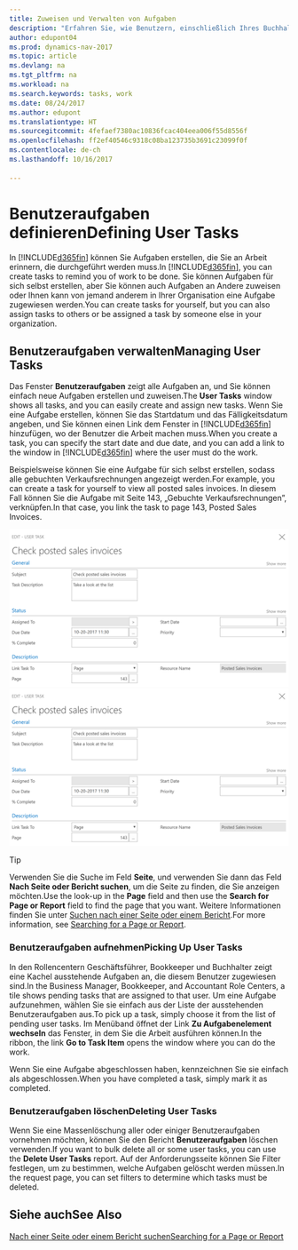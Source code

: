 ```yaml
---
title: Zuweisen und Verwalten von Aufgaben
description: "Erfahren Sie, wie Benutzern, einschließlich Ihres Buchhalters, Aufgaben in Dynamics NAV zugewiesen werden"
author: edupont04
ms.prod: dynamics-nav-2017
ms.topic: article
ms.devlang: na
ms.tgt_pltfrm: na
ms.workload: na
ms.search.keywords: tasks, work
ms.date: 08/24/2017
ms.author: edupont
ms.translationtype: HT
ms.sourcegitcommit: 4fefaef7380ac10836fcac404eea006f55d8556f
ms.openlocfilehash: ff2ef40546c9318c08ba123735b3691c23099f0f
ms.contentlocale: de-ch
ms.lasthandoff: 10/16/2017

---
```

# <a name="defining-user-tasks"></a><span data-ttu-id="ba6f5-103">Benutzeraufgaben definieren</span><span class="sxs-lookup"><span data-stu-id="ba6f5-103">Defining User Tasks</span></span>
<span data-ttu-id="ba6f5-104">In [!INCLUDE[d365fin](includes/d365fin_md.md)] können Sie Aufgaben erstellen, die Sie an Arbeit erinnern, die durchgeführt werden muss.</span><span class="sxs-lookup"><span data-stu-id="ba6f5-104">In [!INCLUDE[d365fin](includes/d365fin_md.md)], you can create tasks to remind you of work to be done.</span></span> <span data-ttu-id="ba6f5-105">Sie können Aufgaben für sich selbst erstellen, aber Sie können auch Aufgaben an Andere zuweisen oder Ihnen kann von jemand anderem in Ihrer Organisation eine Aufgabe zugewiesen werden.</span><span class="sxs-lookup"><span data-stu-id="ba6f5-105">You can create tasks for yourself, but you can also assign tasks to others or be assigned a task by someone else in your organization.</span></span>  

## <a name="managing-user-tasks"></a><span data-ttu-id="ba6f5-106">Benutzeraufgaben verwalten</span><span class="sxs-lookup"><span data-stu-id="ba6f5-106">Managing User Tasks</span></span>
<span data-ttu-id="ba6f5-107">Das Fenster **Benutzeraufgaben** zeigt alle Aufgaben an, und Sie können einfach neue Aufgaben erstellen und zuweisen.</span><span class="sxs-lookup"><span data-stu-id="ba6f5-107">The **User Tasks** window shows all tasks, and you can easily create and assign new tasks.</span></span> <span data-ttu-id="ba6f5-108">Wenn Sie eine Aufgabe erstellen, können Sie das Startdatum und das Fälligkeitsdatum angeben, und Sie können einen Link dem Fenster in [!INCLUDE[d365fin](includes/d365fin_md.md)] hinzufügen, wo der Benutzer die Arbeit machen muss.</span><span class="sxs-lookup"><span data-stu-id="ba6f5-108">When you create a task, you can specify the start date and due date, and you can add a link to the window in [!INCLUDE[d365fin](includes/d365fin_md.md)] where the user must do the work.</span></span>  

<span data-ttu-id="ba6f5-109">Beispielsweise können Sie eine Aufgabe für sich selbst erstellen, sodass alle gebuchten Verkaufsrechnungen angezeigt werden.</span><span class="sxs-lookup"><span data-stu-id="ba6f5-109">For example, you can create a task for yourself to view all posted sales invoices.</span></span> <span data-ttu-id="ba6f5-110">In diesem Fall können Sie die Aufgabe mit Seite 143, „Gebuchte Verkaufsrechnungen”, verknüpfen.</span><span class="sxs-lookup"><span data-stu-id="ba6f5-110">In that case, you link the task to page 143, Posted Sales Invoices.</span></span>  

<span data-ttu-id="ba6f5-111">![Beispiel einer Benutzeraufgabe](media/across-user-tasks/sample-user-task.png "Beispiel einer Benutzeraufgabe")</span><span class="sxs-lookup"><span data-stu-id="ba6f5-111">![Example of a User Task](media/across-user-tasks/sample-user-task.png "Example of a user task")</span></span>

> [!TIP]  
>  <span data-ttu-id="ba6f5-112">Verwenden Sie die Suche im Feld **Seite**, und verwenden Sie dann das Feld **Nach Seite oder Bericht suchen**, um die Seite zu finden, die Sie anzeigen möchten.</span><span class="sxs-lookup"><span data-stu-id="ba6f5-112">Use the look-up in the **Page** field and then use the **Search for Page or Report** field to find the page that you want.</span></span> <span data-ttu-id="ba6f5-113">Weitere Informationen finden Sie unter [Suchen nach einer Seite oder einem Bericht](ui-search.md).</span><span class="sxs-lookup"><span data-stu-id="ba6f5-113">For more information, see [Searching for a Page or Report](ui-search.md).</span></span>  

### <a name="picking-up-user-tasks"></a><span data-ttu-id="ba6f5-114">Benutzeraufgaben aufnehmen</span><span class="sxs-lookup"><span data-stu-id="ba6f5-114">Picking Up User Tasks</span></span>
<span data-ttu-id="ba6f5-115">In den Rollencentern Geschäftsführer, Bookkeeper und Buchhalter zeigt eine Kachel ausstehende Aufgaben an, die diesem Benutzer zugewiesen sind.</span><span class="sxs-lookup"><span data-stu-id="ba6f5-115">In the Business Manager, Bookkeeper, and Accountant Role Centers, a tile shows pending tasks that are assigned to that user.</span></span> <span data-ttu-id="ba6f5-116">Um eine Aufgabe aufzunehmen, wählen Sie sie einfach aus der Liste der ausstehenden Benutzeraufgaben aus.</span><span class="sxs-lookup"><span data-stu-id="ba6f5-116">To pick up a task, simply choose it from the list of pending user tasks.</span></span> <span data-ttu-id="ba6f5-117">Im Menüband öffnet der Link **Zu Aufgabenelement wechseln** das Fenster, in dem Sie die Arbeit ausführen können.</span><span class="sxs-lookup"><span data-stu-id="ba6f5-117">In the ribbon, the link **Go to Task Item** opens the window where you can do the work.</span></span>  

<span data-ttu-id="ba6f5-118">Wenn Sie eine Aufgabe abgeschlossen haben, kennzeichnen Sie sie einfach als abgeschlossen.</span><span class="sxs-lookup"><span data-stu-id="ba6f5-118">When you have completed a task, simply mark it as completed.</span></span>  

### <a name="deleting-user-tasks"></a><span data-ttu-id="ba6f5-119">Benutzeraufgaben löschen</span><span class="sxs-lookup"><span data-stu-id="ba6f5-119">Deleting User Tasks</span></span>
<span data-ttu-id="ba6f5-120">Wenn Sie eine Massenlöschung aller oder einiger Benutzeraufgaben vornehmen möchten, können Sie den Bericht **Benutzeraufgaben** löschen verwenden.</span><span class="sxs-lookup"><span data-stu-id="ba6f5-120">If you want to bulk delete all or some user tasks, you can use the **Delete User Tasks** report.</span></span> <span data-ttu-id="ba6f5-121">Auf der Anforderungsseite können Sie Filter festlegen, um zu bestimmen, welche Aufgaben gelöscht werden müssen.</span><span class="sxs-lookup"><span data-stu-id="ba6f5-121">In the request page, you can set filters to determine which tasks must be deleted.</span></span>  

## <a name="see-also"></a><span data-ttu-id="ba6f5-122">Siehe auch</span><span class="sxs-lookup"><span data-stu-id="ba6f5-122">See Also</span></span>
[<span data-ttu-id="ba6f5-123">Nach einer Seite oder einem Bericht suchen</span><span class="sxs-lookup"><span data-stu-id="ba6f5-123">Searching for a Page or Report</span></span>](ui-search.md)  

